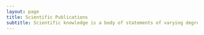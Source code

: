 ```yaml
---
layout: page
title: Scientific Publications
subtitle: Scientific knowledge is a body of statements of varying degrees of certainty - some most unsure, some nearly sure, none absolutely certain.
---
```


